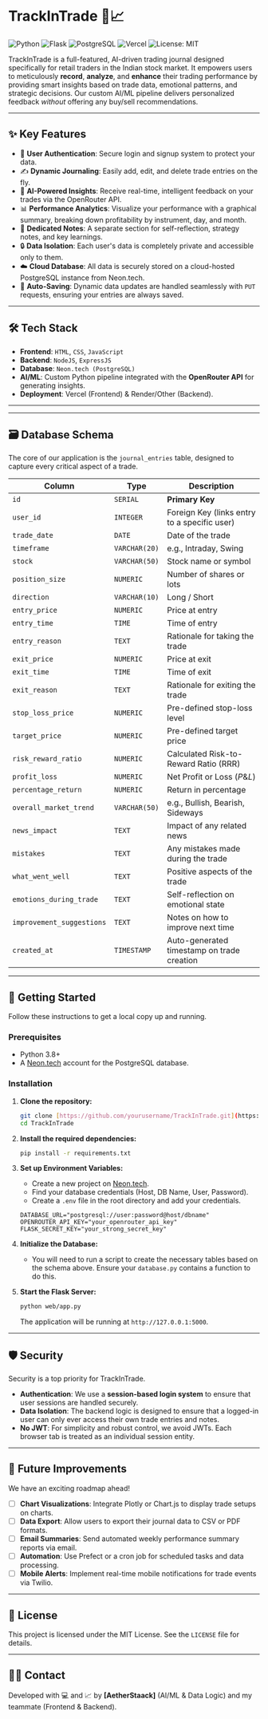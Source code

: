 # TrackInTrade 🧠📈

![Python](https://img.shields.io/badge/Python-3776AB?style=for-the-badge&logo=python&logoColor=white)
![Flask](https://img.shields.io/badge/Flask-000000?style=for-the-badge&logo=flask&logoColor=white)
![PostgreSQL](https://img.shields.io/badge/PostgreSQL-4169E1?style=for-the-badge&logo=postgresql&logoColor=white)
![Vercel](https://img.shields.io/badge/Vercel-000000?style=for-the-badge&logo=vercel&logoColor=white)
![License: MIT](https://img.shields.io/badge/License-MIT-yellow.svg?style=for-the-badge)

TrackInTrade is a full-featured, AI-driven trading journal designed specifically for retail traders in the Indian stock market. It empowers users to meticulously **record**, **analyze**, and **enhance** their trading performance by providing smart insights based on trade data, emotional patterns, and strategic decisions. Our custom AI/ML pipeline delivers personalized feedback *without* offering any buy/sell recommendations.

---

## ✨ Key Features

* 🔐 **User Authentication**: Secure login and signup system to protect your data.
* ✍️ **Dynamic Journaling**: Easily add, edit, and delete trade entries on the fly.
* 🤖 **AI-Powered Insights**: Receive real-time, intelligent feedback on your trades via the OpenRouter API.
* 📊 **Performance Analytics**: Visualize your performance with a graphical summary, breaking down profitability by instrument, day, and month.
* 📝 **Dedicated Notes**: A separate section for self-reflection, strategy notes, and key learnings.
* 🔒 **Data Isolation**: Each user's data is completely private and accessible only to them.
* ☁️ **Cloud Database**: All data is securely stored on a cloud-hosted PostgreSQL instance from Neon.tech.
* 💾 **Auto-Saving**: Dynamic data updates are handled seamlessly with `PUT` requests, ensuring your entries are always saved.

---

## 🛠️ Tech Stack

* **Frontend**: `HTML`, `CSS`, `JavaScript`
* **Backend**: `NodeJS`, `ExpressJS`
* **Database**: `Neon.tech (PostgreSQL)`
* **AI/ML**: Custom Python pipeline integrated with the **OpenRouter API** for generating insights.
* **Deployment**: Vercel (Frontend) & Render/Other (Backend).

---
---

## 🗃️ Database Schema

The core of our application is the `journal_entries` table, designed to capture every critical aspect of a trade.

| Column                  | Type          | Description                                    |
| ----------------------- | ------------- | ---------------------------------------------- |
| `id`                    | `SERIAL`      | **Primary Key** |
| `user_id`               | `INTEGER`     | Foreign Key (links entry to a specific user)   |
| `trade_date`            | `DATE`        | Date of the trade                              |
| `timeframe`             | `VARCHAR(20)` | e.g., Intraday, Swing                          |
| `stock`                 | `VARCHAR(50)` | Stock name or symbol                           |
| `position_size`         | `NUMERIC`     | Number of shares or lots                       |
| `direction`             | `VARCHAR(10)` | Long / Short                                   |
| `entry_price`           | `NUMERIC`     | Price at entry                                 |
| `entry_time`            | `TIME`        | Time of entry                                  |
| `entry_reason`          | `TEXT`        | Rationale for taking the trade                 |
| `exit_price`            | `NUMERIC`     | Price at exit                                  |
| `exit_time`             | `TIME`        | Time of exit                                   |
| `exit_reason`           | `TEXT`        | Rationale for exiting the trade                |
| `stop_loss_price`       | `NUMERIC`     | Pre-defined stop-loss level                    |
| `target_price`          | `NUMERIC`     | Pre-defined target price                       |
| `risk_reward_ratio`     | `NUMERIC`     | Calculated Risk-to-Reward Ratio (RRR)          |
| `profit_loss`           | `NUMERIC`     | Net Profit or Loss ($P\&L$)                    |
| `percentage_return`     | `NUMERIC`     | Return in percentage                           |
| `overall_market_trend`  | `VARCHAR(50)` | e.g., Bullish, Bearish, Sideways               |
| `news_impact`           | `TEXT`        | Impact of any related news                     |
| `mistakes`              | `TEXT`        | Any mistakes made during the trade             |
| `what_went_well`        | `TEXT`        | Positive aspects of the trade                  |
| `emotions_during_trade` | `TEXT`        | Self-reflection on emotional state             |
| `improvement_suggestions`| `TEXT`        | Notes on how to improve next time              |
| `created_at`            | `TIMESTAMP`   | Auto-generated timestamp on trade creation     |

---

## 🚀 Getting Started

Follow these instructions to get a local copy up and running.

### Prerequisites

* Python 3.8+
* A [Neon.tech](https://neon.tech/) account for the PostgreSQL database.

### Installation

1.  **Clone the repository:**
    ```bash
    git clone [https://github.com/yourusername/TrackInTrade.git](https://github.com/yourusername/TrackInTrade.git)
    cd TrackInTrade
    ```

2.  **Install the required dependencies:**
    ```bash
    pip install -r requirements.txt
    ```

3.  **Set up Environment Variables:**
    * Create a new project on [Neon.tech](https://neon.tech/).
    * Find your database credentials (Host, DB Name, User, Password).
    * Create a `.env` file in the root directory and add your credentials.
    
    ```env
    DATABASE_URL="postgresql://user:password@host/dbname"
    OPENROUTER_API_KEY="your_openrouter_api_key"
    FLASK_SECRET_KEY="your_strong_secret_key"
    ```

4.  **Initialize the Database:**
    * You will need to run a script to create the necessary tables based on the schema above. Ensure your `database.py` contains a function to do this.

5.  **Start the Flask Server:**
    ```bash
    python web/app.py
    ```
    The application will be running at `http://127.0.0.1:5000`.

---

## 🛡️ Security

Security is a top priority for TrackInTrade.

* **Authentication**: We use a **session-based login system** to ensure that user sessions are handled securely.
* **Data Isolation**: The backend logic is designed to ensure that a logged-in user can only ever access their own trade entries and notes.
* **No JWT**: For simplicity and robust control, we avoid JWTs. Each browser tab is treated as an individual session entity.

---

## 🚧 Future Improvements

We have an exciting roadmap ahead!

- [ ] **Chart Visualizations**: Integrate Plotly or Chart.js to display trade setups on charts.
- [ ] **Data Export**: Allow users to export their journal data to CSV or PDF formats.
- [ ] **Email Summaries**: Send automated weekly performance summary reports via email.
- [ ] **Automation**: Use Prefect or a cron job for scheduled tasks and data processing.
- [ ] **Mobile Alerts**: Implement real-time mobile notifications for trade events via Twilio.

---

## 📜 License

This project is licensed under the MIT License. See the `LICENSE` file for details.

---

## 🙋‍♂️ Contact

Developed with 💻 and 📈 by **[AetherStaack]** (AI/ML & Data Logic) and my teammate (Frontend & Backend).
